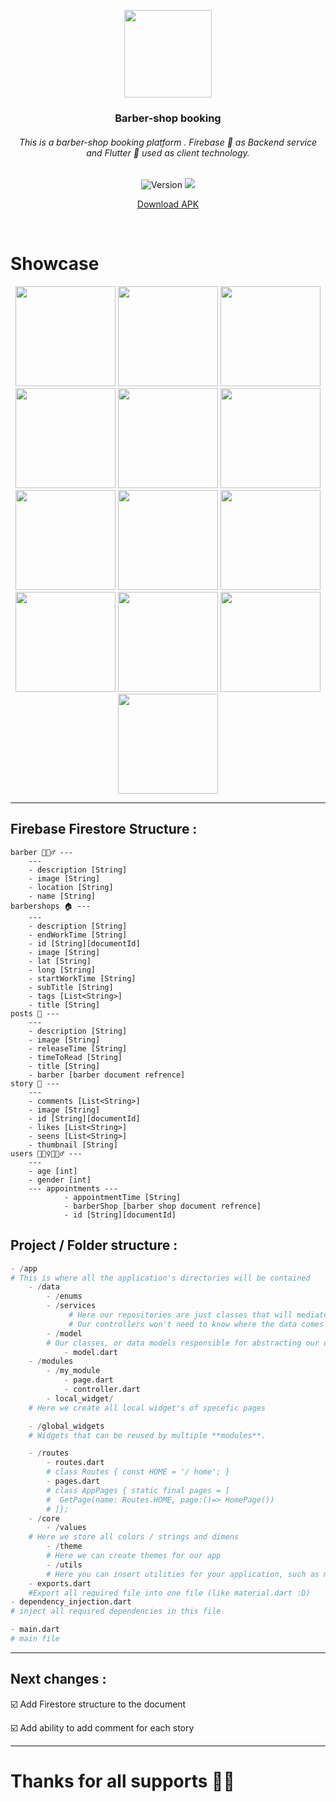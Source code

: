 <p align="center">
    <img src="https://github.com/mahmoud-eslami/barber_booking/blob/master/screen_shots/MOCKUP-1.png" width="140">
    <h3 align="center">Barber-shop booking</h3>
    <h6 align="center">This is a barber-shop booking platform . Firebase 💛 as Backend service and Flutter 💙 used as client technology.</h6>
    <p align="center">
    <span>
        <img src="https://forthebadge.com/images/badges/built-with-love.svg" alt="Version">
        <img src="https://forthebadge.com/images/badges/open-source.svg">
    </span>
    <p align="center">
        <a href="https://drive.google.com/file/d/1p5oGe-42XWfonSaTRPRqiBfD-Sc75Vrh/view?usp=sharing">Download APK</a>
    </p>
</p><br>

# Showcase

<p align="center">
<img src="https://raw.githubusercontent.com/mahmoud-eslami/barber_booking/master/screen_shots/1.png" width="160"> <img src="https://raw.githubusercontent.com/mahmoud-eslami/barber_booking/master/screen_shots/2.png" width="160">
<img src="https://raw.githubusercontent.com/mahmoud-eslami/barber_booking/master/screen_shots/3.png" width="160">
<img src="https://raw.githubusercontent.com/mahmoud-eslami/barber_booking/master/screen_shots/4.png" width="160">
<img src="https://raw.githubusercontent.com/mahmoud-eslami/barber_booking/master/screen_shots/5.png" width="160">
<img src="https://raw.githubusercontent.com/mahmoud-eslami/barber_booking/master/screen_shots/6.png" width="160">
<img src="https://raw.githubusercontent.com/mahmoud-eslami/barber_booking/master/screen_shots/7.png" width="160">
<img src="https://raw.githubusercontent.com/mahmoud-eslami/barber_booking/master/screen_shots/8.png" width="160">
<img src="https://raw.githubusercontent.com/mahmoud-eslami/barber_booking/master/screen_shots/9.png" width="160">
<img src="https://raw.githubusercontent.com/mahmoud-eslami/barber_booking/master/screen_shots/10.png" width="160">
<img src="https://raw.githubusercontent.com/mahmoud-eslami/barber_booking/master/screen_shots/11.png" width="160">
<img src="https://raw.githubusercontent.com/mahmoud-eslami/barber_booking/master/screen_shots/12.png" width="160">
<img src="https://raw.githubusercontent.com/mahmoud-eslami/barber_booking/master/screen_shots/13.png" width="160">
</p>

---
## Firebase Firestore Structure :
```
barber 💇🏻‍♂️ ---
	---
	- description [String]
	- image [String]
	- location [String]
	- name [String]
barbershops 🏠 ---
	---
	- description [String]
	- endWorkTime [String]
	- id [String][documentId]
	- image [String]
	- lat [String]
	- long [String]
	- startWorkTime [String]
	- subTitle [String]
	- tags [List<String>]
	- title [String]
posts 🌁 ---
	---
	- description [String]
	- image [String]
	- releaseTime [String]
	- timeToRead [String]
	- title [String]
	- barber [barber document refrence]
story 🌃 ---
	---
	- comments [List<String>]
	- image [String]
	- id [String][documentId]
	- likes [List<String>]
	- seens [List<String>]
	- thumbnail [String]
users 🙋🏻‍♀️🙋🏻‍♂️ ---
	---
	- age [int]
	- gender [int]
	--- appointments ---
			- appointmentTime [String]
			- barberShop [barber shop document refrence]
			- id [String][documentId]
```

## Project / Folder structure :

```python
- /app  
# This is where all the application's directories will be contained  
    - /data
        - /enums 
        - /services
             # Here our repositories are just classes that will mediate the communication between our controller and our data.
             # Our controllers won't need to know where the data comes from, and you can use more than one repository on a controller if you need to.
        - /model
        # Our classes, or data models responsible for abstracting our objects.
            - model.dart
    - /modules
        - /my_module
            - page.dart
            - controller.dart
	    - local_widget/
	# Here we create all local widget's of specefic pages

    - /global_widgets 
    # Widgets that can be reused by multiple **modules**.  

    - /routes
        - routes.dart
        # class Routes { const HOME = '/ home'; }  
        - pages.dart
        # class AppPages { static final pages = [  
        #  GetPage(name: Routes.HOME, page:()=> HomePage()) 
        # ]};  
    - /core
        - /values
	# Here we store all colors / strings and dimens
        - /theme
        # Here we can create themes for our app
        - /utils
        # Here you can insert utilities for your application, such as masks, form keys or widgets
	- exports.dart
	#Export all required file into one file (like material.dart :D)
- dependency_injection.dart
# inject all required dependencies in this file

- main.dart  
# main file
```

----
## Next changes : 

☑️ Add Firestore structure to the document

☑️ Add ability to add comment for each story

----
# Thanks for all supports 🙏🏻

